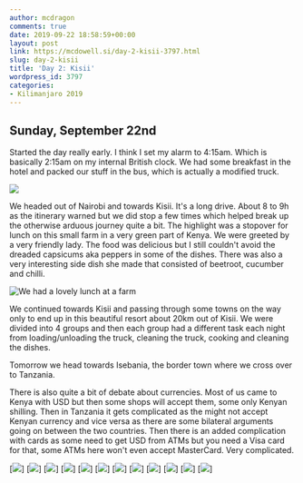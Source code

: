 ```yaml
---
author: mcdragon
comments: true
date: 2019-09-22 18:58:59+00:00
layout: post
link: https://mcdowell.si/day-2-kisii-3797.html
slug: day-2-kisii
title: 'Day 2: Kisii'
wordpress_id: 3797
categories:
- Kilimanjaro 2019
---
```


## Sunday, September 22nd

Started the day really early. I think I set my alarm to 4:15am. Which is basically 2:15am on my internal British clock. We had some breakfast in the hotel and packed our stuff in the bus, which is actually a modified truck.

![](https://img.mcdowell.si/2019/09/IMG_20190922_155405.jpg)

We headed out of Nairobi and towards Kisii. It's a long drive. About 8 to 9h as the itinerary warned but we did stop a few times which helped break up the otherwise arduous journey quite a bit. The highlight was a stopover for lunch on this small farm in a very green part of Kenya. We were greeted by a very friendly lady. The food was delicious but I still couldn't avoid the dreaded capsicums aka peppers in some of the dishes. There was also a very interesting side dish she made that consisted of beetroot, cucumber and chilli. 

![We had a lovely lunch at a farm](https://img.mcdowell.si/2019/09/IMG_20190922_134210.jpg)

We continued towards Kisii and passing through some towns on the way only to end up in this beautiful resort about 20km out of Kisii. We were divided into 4 groups and then each group had a different task each night from loading/unloading the truck, cleaning the truck, cooking and cleaning the dishes. 

Tomorrow we head towards Isebania, the border town where we cross over to Tanzania. 

There is also quite a bit of debate about currencies. Most of us came to Kenya with USD but then some shops will accept them, some only Kenyan shilling. Then in Tanzania it gets complicated as the might not accept Kenyan currency and vice versa as there are some bilateral arguments going on between the two countries. Then there is an added complication with cards as some need to get USD from ATMs but you need a Visa card for that, some ATMs here won't even accept MasterCard. Very complicated.

[![](https://img.mcdowell.si/2019/10/2019-09-22-09.45.52.resized.jpg)]
[![](https://img.mcdowell.si/2019/10/2019-09-22-13.24.34.resized.jpg)]
[![](https://img.mcdowell.si/2019/10/2019-09-22-13.42.10.resized.jpg)]
[![](https://img.mcdowell.si/2019/10/2019-09-22-15.54.05.resized.jpg)]
[![](https://img.mcdowell.si/2019/10/2019-09-22-15.54.20.resized.jpg)]
[![](https://img.mcdowell.si/2019/10/2019-09-22-16.36.05.resized.jpg)]
[![](https://img.mcdowell.si/2019/10/2019-09-22-17.51.00.resized.jpg)]
[![](https://img.mcdowell.si/2019/10/IMG_2970.resized.jpg)]
[![](https://img.mcdowell.si/2019/10/IMG_2971.resized.jpg)]
[![](https://img.mcdowell.si/2019/10/IMG_2972.resized.jpg)]
[![](https://img.mcdowell.si/2019/10/IMG_2974.resized.jpg)]
[![](https://img.mcdowell.si/2019/10/IMG_2976.resized.jpg)]


